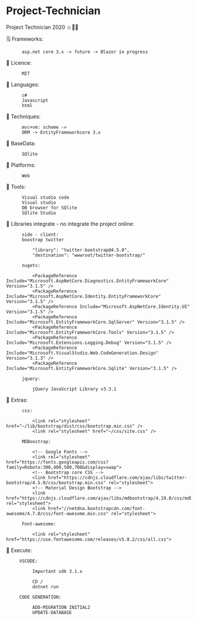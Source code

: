 # Project-Technician
Project Technician 2020 ☺️👌🏻

🗒 Frameworks:

          asp.net core 3.x -> future -> Blazor in progress
   
  🦾 Licence: 
   
          MIT
  🦾 Languages: 
   
          c#
          Javascript
          html
   
  🦾 Techniques:
   
          mvc+vm: scheme ->
          ORM -> EntityFrameworkcore 3.x
              
  🦾 BaseData:
      
          SQlite
  
  🦾 Platforms: 
      
          Web
   
  🦾 Tools:
   
          Visual studio code
          Visual studio
          DB browser for SQlite
          SQlite Studio
  
  🦾 Libraries integrate - no integrate the project online: 
          
          side - client:
          boostrap twitter

              "library": "twitter-bootstrap@4.5.0",
              "destination": "wwwroot/twitter-bootstrap/"

          nugets:

              <PackageReference Include="Microsoft.AspNetCore.Diagnostics.EntityFrameworkCore" Version="3.1.5" />
              <PackageReference Include="Microsoft.AspNetCore.Identity.EntityFrameworkCore" Version="3.1.5" />
              <PackageReference Include="Microsoft.AspNetCore.Identity.UI" Version="3.1.5" />
              <PackageReference Include="Microsoft.EntityFrameworkCore.SqlServer" Version="3.1.5" />
              <PackageReference Include="Microsoft.EntityFrameworkCore.Tools" Version="3.1.5" />
              <PackageReference Include="Microsoft.Extensions.Logging.Debug" Version="3.1.5" />
              <PackageReference Include="Microsoft.VisualStudio.Web.CodeGeneration.Design" Version="3.1.3" />
              <PackageReference Include="Microsoft.EntityFrameworkCore.Sqlite" Version="3.1.5" />

          jquery:
              
              jQuery JavaScript Library v3.3.1
 
🦾 Extras:
 
          css:
          
              <link rel="stylesheet" href="~/lib/bootstrap/dist/css/bootstrap.min.css" />
              <link rel="stylesheet" href="~/css/site.css" />
          
          MDBoostrap:
          
              <!-- Google Fonts -->
              <link rel="stylesheet" href="https://fonts.googleapis.com/css?family=Roboto:300,400,500,700&display=swap">
              <!-- Bootstrap core CSS -->
              <link href="https://cdnjs.cloudflare.com/ajax/libs/twitter-bootstrap/4.5.0/css/bootstrap.min.css" rel="stylesheet">
              <!-- Material Design Bootstrap -->
              <link href="https://cdnjs.cloudflare.com/ajax/libs/mdbootstrap/4.19.0/css/mdb.min.css" rel="stylesheet">
              <link href="//netdna.bootstrapcdn.com/font-awesome/4.7.0/css/font-awesome.min.css" rel="stylesheet">
              
          Font-awesome:
          
              <link rel="stylesheet" href="https://use.fontawesome.com/releases/v5.8.2/css/all.css">
              
 🦾 Execute:
 
         VSCODE:
              
              Important sdk 3.1.x
                
              CD /
              dotnet run
              
         CODE GENERATION:
         
              ADD-MIGRATION INITIAL2
              UPDATE-DATABASE
               
   
   


